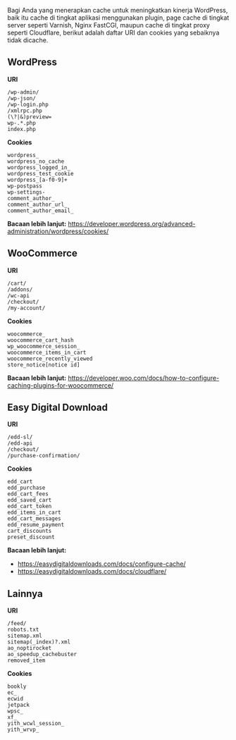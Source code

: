 Bagi Anda yang menerapkan cache untuk meningkatkan kinerja WordPress, baik itu cache di tingkat aplikasi menggunakan plugin, page cache di tingkat server seperti Varnish, Nginx FastCGI, maupun cache di tingkat proxy seperti Cloudflare, berikut adalah daftar URI dan cookies yang sebaiknya tidak dicache.
## WordPress
**URI**
```
/wp-admin/
/wp-json/
/wp-login.php
/xmlrpc.php
(\?|&)preview=
wp-.*.php
index.php
```
**Cookies**
```
wordpress_
wordpress_no_cache
wordpress_logged_in_
wordpress_test_cookie
wordpress_[a-f0-9]+
wp-postpass
wp-settings-
comment_author_
comment_author_url_
comment_author_email_
```
**Bacaan lebih lanjut:**
https://developer.wordpress.org/advanced-administration/wordpress/cookies/

## WooCommerce
**URI**
```
/cart/
/addons/
/wc-api
/checkout/
/my-account/
```
**Cookies**
```
woocommerce_
woocommerce_cart_hash
wp_woocommerce_session_
woocommerce_items_in_cart
woocommerce_recently_viewed
store_notice[notice id]
```
**Bacaan lebih lanjut:**
https://developer.woo.com/docs/how-to-configure-caching-plugins-for-woocommerce/

## Easy Digital Download
**URI**
```
/edd-sl/
/edd-api
/checkout/
/purchase-confirmation/
```
**Cookies**
```
edd_cart
edd_purchase
edd_cart_fees
edd_saved_cart
edd_cart_token
edd_items_in_cart
edd_cart_messages
edd_resume_payment
cart_discounts
preset_discount
```
**Bacaan lebih lanjut:**
- https://easydigitaldownloads.com/docs/configure-cache/
- https://easydigitaldownloads.com/docs/cloudflare/

## Lainnya
**URI**
```
/feed/
robots.txt
sitemap.xml
sitemap(_index)?.xml
ao_noptirocket
ao_speedup_cachebuster
removed_item
```
**Cookies**
```
bookly
ec_
ecwid
jetpack
wpsc_
xf_
yith_wcwl_session_
yith_wrvp_
```
